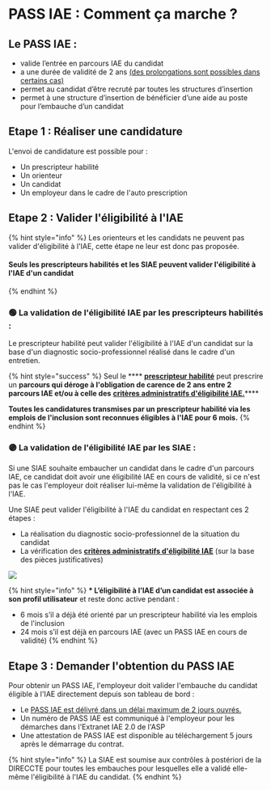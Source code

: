 # PASS IAE : Comment ça marche ?

## **Le PASS IAE :**&#x20;

* valide l’entrée en parcours IAE du candidat
* a une durée de validité de 2 ans [(des prolongations sont possibles dans certains cas)](../pourquoi-une-plateforme-de-linclusion/pass-iae-agrement-plus-simple-cest-a-dire.md#prolongation)
* permet au candidat d’être recruté par toutes les structures d’insertion
* permet à une structure d’insertion de bénéficier d’une aide au poste pour l’embauche d’un candidat

## **Etape 1 : Réaliser une candidature**

L'envoi de candidature est possible pour :&#x20;

* Un prescripteur habilité
* Un orienteur
* Un candidat
* Un employeur dans le cadre de l'auto prescription

## Etape 2 : Valider l'éligibilité à l'IAE

{% hint style="info" %}
Les orienteurs et les candidats ne peuvent pas valider d'éligibilité à l'IAE, cette étape ne leur est donc pas proposée.

#### Seuls les prescripteurs habilités et les SIAE peuvent valider l'éligibilité à l'IAE d'un candidat
{% endhint %}

### 🟢 La validation de l'éligibilité IAE par les prescripteurs habilités :&#x20;

Le prescripteur habilité peut valider l'éligibilité à l'IAE d'un candidat sur la base d'un diagnostic socio-professionnel réalisé dans le cadre d'un entretien.

{% hint style="success" %}
Seul le **** [**prescripteur habilité**](../pourquoi-une-plateforme-de-linclusion/qui-sont-les-differents-prescripteurs/prescripteur-habilite.md) peut prescrire un **parcours qui déroge à l'obligation de carence de 2 ans entre 2 parcours IAE et/ou à celle des** [**critères administratifs d'éligibilité IAE.**](./#criteres-administratifs-de-niveau-1)****

**Toutes les candidatures transmises par un prescripteur habilité via les emplois de l'inclusion sont reconnues éligibles à l'IAE pour 6 mois.**
{% endhint %}

### 🟣 La validation de l'éligibilité IAE par les SIAE :&#x20;

Si une SIAE souhaite embaucher un candidat dans le cadre d'un parcours IAE, ce candidat doit avoir une éligibilité IAE en cours de validité, si ce n'est pas le cas l'employeur doit réaliser lui-même la validation de l'éligibilité à l'IAE.

Une SIAE peut valider l'éligibilité à l'IAE du candidat en respectant ces 2 étapes :&#x20;

* La réalisation du diagnostic socio-professionnel de la situation du candidat
* La vérification des [**critères administratifs d'éligibilité IAE**](./#criteres-administratifs-de-niveau-1) (sur la base des pièces justificatives)

![](<../.gitbook/assets/image (51).png>)

{% hint style="info" %}
**\* L’éligibilité à l’IAE d’un candidat est associée à son profil utilisateur** et reste donc active pendant : &#x20;

* 6 mois s’il a déjà été orienté par un prescripteur habilité via les emplois de l'inclusion
* 24 mois s’il est déjà en parcours IAE (avec un PASS IAE en cours de validité)
{% endhint %}

## Etape 3 : Demander l'obtention du PASS IAE&#x20;

Pour obtenir un PASS IAE, l'employeur doit valider l'embauche du candidat éligible à l'IAE directement depuis son tableau de bord :&#x20;

* Le [PASS IAE est délivré dans un délai maximum de 2 jours ouvrés.](../pourquoi-une-plateforme-de-linclusion/pass-iae-agrement-plus-simple-cest-a-dire.md#verification-des-demandes-de-pass-iae)
* Un numéro de PASS IAE est communiqué à l'employeur pour les démarches dans l'Extranet IAE 2.0 de l'ASP
* Une attestation de PASS IAE est disponible au téléchargement 5 jours après le démarrage du contrat.

{% hint style="info" %}
La SIAE est soumise aux contrôles à postériori de la DIRECCTE pour toutes les embauches pour lesquelles elle a validé elle-même l'éligibilité à l'IAE du candidat.
{% endhint %}
